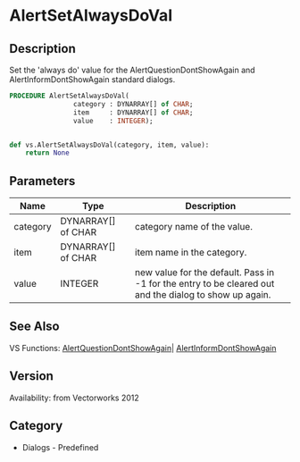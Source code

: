 # AlertSetAlwaysDoVal

## Description
Set the 'always do' value for the AlertQuestionDontShowAgain and AlertInformDontShowAgain standard dialogs.

```pascal
PROCEDURE AlertSetAlwaysDoVal(
				category : DYNARRAY[] of CHAR;
				item     : DYNARRAY[] of CHAR;
				value    : INTEGER);
```

```python

def vs.AlertSetAlwaysDoVal(category, item, value):
    return None
```

## Parameters
|Name|Type|Description|
|---|---|---|
|category|DYNARRAY[] of CHAR|category name of the value.|
|item|DYNARRAY[] of CHAR|item name in the category.|
|value|INTEGER|new value for the default. Pass in -1 for the entry to be cleared out and the dialog to show up again.|

## See Also
VS Functions:
[AlertQuestionDontShowAgain](AlertQuestionDontShowAgain.md)| [AlertInformDontShowAgain](AlertInformDontShowAgain.md)

## Version
Availability: from Vectorworks 2012
## Category
* Dialogs - Predefined

